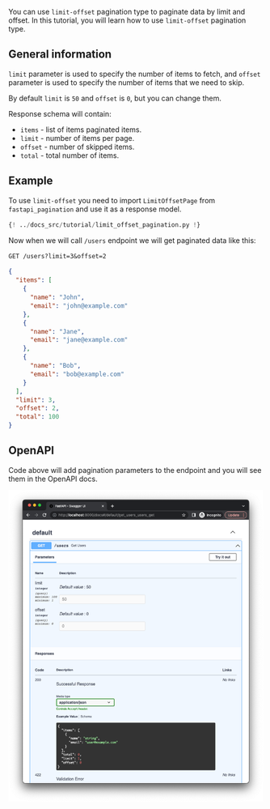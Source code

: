 You can use `limit-offset` pagination type to paginate data by limit and offset.
In this tutorial, you will learn how to use `limit-offset` pagination type.


## General information

`limit` parameter is used to specify the number of items to fetch, and `offset` parameter is used to specify the
 number of items that we need to skip.

By default `limit` is `50` and `offset` is `0`, but you can change them.

Response schema will contain:

* `items` - list of items paginated items.
* `limit` - number of items per page.
* `offset` - number of skipped items.
* `total` - total number of items.


## Example

To use `limit-offset` you need to import `LimitOffsetPage` from `fastapi_pagination` and use it as a response model.

```py hl_lines="4"
{! ../docs_src/tutorial/limit_offset_pagination.py !}
```

Now when we will call `/users` endpoint we will get paginated data like this:

```3
GET /users?limit=3&offset=2
```

```json
{
  "items": [
    {
      "name": "John",
      "email": "john@example.com"
    },
    {
      "name": "Jane",
      "email": "jane@example.com"
    },
    {
      "name": "Bob",
      "email": "bob@example.com"
    }
  ],
  "limit": 3,
  "offset": 2,
  "total": 100
}
```

## OpenAPI

Code above will add pagination parameters to the endpoint and you will see them in the OpenAPI docs.

![OpenAPI Result](../img/tutorials/limit-offset-pagination.png)
